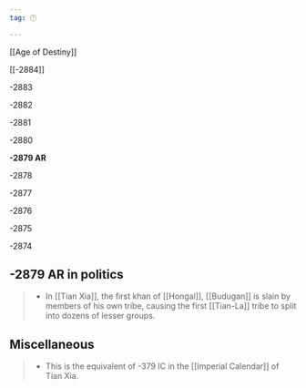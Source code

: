 ```yaml
---
tag: 🕛

---
```

[[Age of Destiny]]


[[-2884]]

-2883

-2882

-2881

-2880

**-2879 AR**

-2878

-2877

-2876

-2875

-2874



## -2879 AR in politics

>  - In [[Tian Xia]], the first khan of [[Hongal]], [[Budugan]] is slain by members of his own tribe, causing the first [[Tian-La]] tribe to split into dozens of lesser groups.


## Miscellaneous

>  - This is the equivalent of -379 IC in the [[Imperial Calendar]] of Tian Xia.







